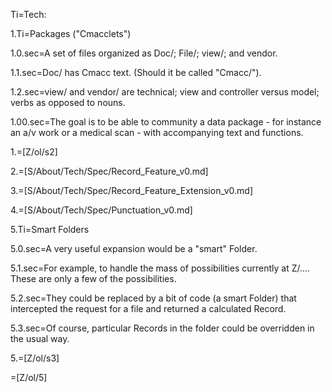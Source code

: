 Ti=Tech:

1.Ti=Packages ("Cmacclets")

1.0.sec=A set of files organized as Doc/; File/; view/; and vendor.  

1.1.sec=Doc/ has Cmacc text.  (Should it be called "Cmacc/").

1.2.sec=view/ and vendor/ are technical; view and controller versus model; verbs as opposed to nouns. 

1.00.sec=The goal is to be able to community a data package - for instance an a/v work or a medical scan - with accompanying text and functions.

1.=[Z/ol/s2]

2.=[S/About/Tech/Spec/Record_Feature_v0.md]

3.=[S/About/Tech/Spec/Record_Feature_Extension_v0.md]

4.=[S/About/Tech/Spec/Punctuation_v0.md]

5.Ti=Smart Folders

5.0.sec=A very useful expansion would be a "smart" Folder.

5.1.sec=For example, to handle the mass of possibilities currently at Z/....  These are only a few of the possibilities.

5.2.sec=They could be replaced by a bit of code (a smart Folder) that intercepted the request for a file and returned a calculated Record.

5.3.sec=Of course, particular Records in the folder could be overridden in the usual way.

5.=[Z/ol/s3]

=[Z/ol/5]